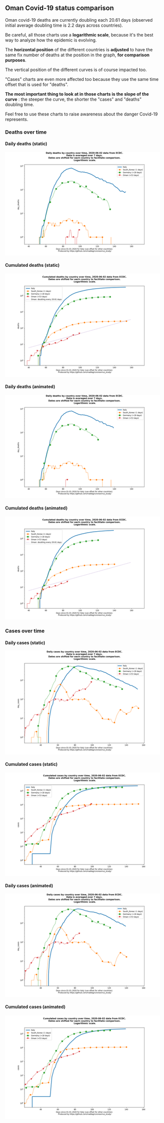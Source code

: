 ## Oman Covid-19 status comparison 

Oman covid-19 deaths are currently doubling each 20.61 days (observed initial average doubling time is 2.2 days across countries).



Be careful, all those charts use a **logarithmic scale**, because it's the best way to analyze how the epidemic is evolving.
 
The **horizontal position** of the different countries is **adjusted** to have the same fix number of deaths at the position in the graph, **for comparison purposes**.

The vertical position of the different curves is of course impacted too.

"Cases" charts are even more affected too because they use the same time offset that is used for "deaths".

**The most important thing to look at in those charts is the slope of the curve** : the steeper the curve, the shorter the "cases" and "deaths" doubling time.

Feel free to use these charts to raise awareness about the danger Covid-19 represents. 


 
### Deaths over time
 
#### Daily deaths (static)
![Oman covid-19 daily deaths static chart](https://raw.githubusercontent.com/madlag/coronavirus_study/master/notebooks/graphs/2020-06-02/countries/Oman/2020-06-02_Oman_day_deaths.png "Oman covid-19 day_deaths static chart")   
 
#### Cumulated deaths (static)
![Oman covid-19 cumulated deaths static chart](https://raw.githubusercontent.com/madlag/coronavirus_study/master/notebooks/graphs/2020-06-02/countries/Oman/2020-06-02_Oman_deaths.png "Oman covid-19 deaths static chart")   
 
#### Daily deaths (animated)
![Oman covid-19 daily deaths animated chart](https://raw.githubusercontent.com/madlag/coronavirus_study/master/notebooks/graphs/2020-06-02/countries/Oman/2020-06-02_Oman_day_deaths.gif "Oman covid-19 day_deaths animated chart")   
 
#### Cumulated deaths (animated)
![Oman covid-19 cumulated deaths animated chart](https://raw.githubusercontent.com/madlag/coronavirus_study/master/notebooks/graphs/2020-06-02/countries/Oman/2020-06-02_Oman_deaths.gif "Oman covid-19 deaths animated chart")   

 
### Cases over time
 
#### Daily cases (static)
![Oman covid-19 daily cases static chart](https://raw.githubusercontent.com/madlag/coronavirus_study/master/notebooks/graphs/2020-06-02/countries/Oman/2020-06-02_Oman_day_cases.png "Oman covid-19 day_cases static chart")   
 
#### Cumulated cases (static)
![Oman covid-19 cumulated cases static chart](https://raw.githubusercontent.com/madlag/coronavirus_study/master/notebooks/graphs/2020-06-02/countries/Oman/2020-06-02_Oman_cases.png "Oman covid-19 cases static chart")   
 
#### Daily cases (animated)
![Oman covid-19 daily cases animated chart](https://raw.githubusercontent.com/madlag/coronavirus_study/master/notebooks/graphs/2020-06-02/countries/Oman/2020-06-02_Oman_day_cases.gif "Oman covid-19 day_cases animated chart")   
 
#### Cumulated cases (animated)
![Oman covid-19 cumulated cases animated chart](https://raw.githubusercontent.com/madlag/coronavirus_study/master/notebooks/graphs/2020-06-02/countries/Oman/2020-06-02_Oman_cases.gif "Oman covid-19 cases animated chart")   

